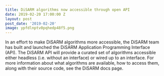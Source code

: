 ```yaml
---
title: DiSARM algorithms now accessible through open API
date: 2019-02-20 17:00:00 Z
layout: post
post_date: '2019-02-20'
image: ypfdlnptv0pqhedp48f5.png
---
```


In an effort to make DiSARM algorithms more accessible, the DiSARM team has built and launched the DiSARM Application Programming Interface (API). The DiSARM API will provide a curated set of algorithms accessible either headless (i.e. without an interface) or wired up to an interface. For more information about what algorithms are available, how to access them, along with their source code, see the DiSARM docs page.

